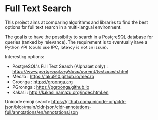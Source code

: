 # Full Text Search

This project aims at comparing algorithms and libraries to find the best options for full text search in a multi-langual environment.

The goal is to have the possibility to search in a PostgreSQL database for queries (ranked by relevance). The requirement is to eventually have a Python API (could use IPC, latency is not an issue).

Interesting options:

* PostgreSQL's Full Text Search (Alphabet only) : https://www.postgresql.org/docs/current/textsearch.html
* Mecab : https://taku910.github.io/mecab
* Groonga : https://groonga.org
* PGronnga : https://pgroonga.github.io
* Kakasi : http://kakasi.namazu.org/index.html.en


Unicode emoji search:
https://github.com/unicode-org/cldr-json/blob/main/cldr-json/cldr-annotations-full/annotations/en/annotations.json